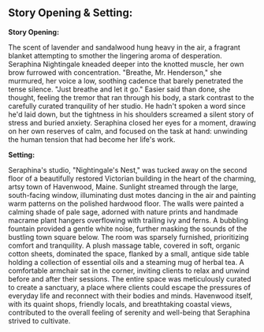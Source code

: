## Story Opening & Setting:

**Story Opening:**

The scent of lavender and sandalwood hung heavy in the air, a fragrant blanket attempting to smother the lingering aroma of desperation. Seraphina Nightingale kneaded deeper into the knotted muscle, her own brow furrowed with concentration. "Breathe, Mr. Henderson," she murmured, her voice a low, soothing cadence that barely penetrated the tense silence. "Just breathe and let it go." Easier said than done, she thought, feeling the tremor that ran through his body, a stark contrast to the carefully curated tranquility of her studio. He hadn't spoken a word since he'd laid down, but the tightness in his shoulders screamed a silent story of stress and buried anxiety. Seraphina closed her eyes for a moment, drawing on her own reserves of calm, and focused on the task at hand: unwinding the human tension that had become her life's work.

**Setting:**

Seraphina's studio, "Nightingale's Nest," was tucked away on the second floor of a beautifully restored Victorian building in the heart of the charming, artsy town of Havenwood, Maine. Sunlight streamed through the large, south-facing window, illuminating dust motes dancing in the air and painting warm patterns on the polished hardwood floor. The walls were painted a calming shade of pale sage, adorned with nature prints and handmade macrame plant hangers overflowing with trailing ivy and ferns. A bubbling fountain provided a gentle white noise, further masking the sounds of the bustling town square below. The room was sparsely furnished, prioritizing comfort and tranquility. A plush massage table, covered in soft, organic cotton sheets, dominated the space, flanked by a small, antique side table holding a collection of essential oils and a steaming mug of herbal tea. A comfortable armchair sat in the corner, inviting clients to relax and unwind before and after their sessions. The entire space was meticulously curated to create a sanctuary, a place where clients could escape the pressures of everyday life and reconnect with their bodies and minds. Havenwood itself, with its quaint shops, friendly locals, and breathtaking coastal views, contributed to the overall feeling of serenity and well-being that Seraphina strived to cultivate.
